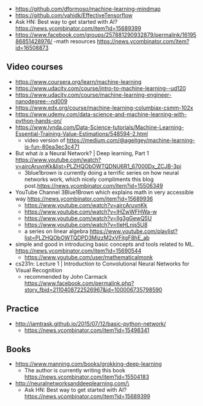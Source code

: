 - https://github.com/dformoso/machine-learning-mindmap
- https://github.com/vahidk/EffectiveTensorflow
- Ask HN: Best way to get started with AI? https://news.ycombinator.com/item?id=15689399
- https://www.facebook.com/groups/257881290932879/permalink/1619586851428976/
-math resources https://news.ycombinator.com/item?id=16508873

## Video courses

- https://www.coursera.org/learn/machine-learning
- https://www.udacity.com/course/intro-to-machine-learning--ud120
- https://www.udacity.com/course/machine-learning-engineer-nanodegree--nd009
- https://www.edx.org/course/machine-learning-columbiax-csmm-102x
- https://www.udemy.com/data-science-and-machine-learning-with-python-hands-on/
- https://www.lynda.com/Data-Science-tutorials/Machine-Learning-Essential-Training-Value-Estimations/548594-2.html
  - video version of https://medium.com/@ageitgey/machine-learning-is-fun-80ea3ec3c471
- But what *is* a Neural Network? | Deep learning, Part 1 https://www.youtube.com/watch?v=aircAruvnKk&list=PLZHQObOWTQDNU6R1_67000Dx_ZCJB-3pi
  - 3blue1brown is currently doing a terrific series on how neural networks work, which nicely compliments this blog post.https://news.ycombinator.com/item?id=15506349
- YouTube Channel 3Blue1Brown which explains math in very accessible way https://news.ycombinator.com/item?id=15689936
  - https://www.youtube.com/watch?v=aircAruvnKk
  - https://www.youtube.com/watch?v=IHZwWFHWa-w
  - https://www.youtube.com/watch?v=Ilg3gGewQ5U
  - https://www.youtube.com/watch?v=tIeHLnjs5U8
  - a series on linear algebra https://www.youtube.com/playlist?list=PLZHQObOWTQDPD3MizzM2xVFitgF8hE_ab
- simple and good in introducing basic concepts and tools related to ML. https://news.ycombinator.com/item?id=15690544
  - https://www.youtube.com/user/mathematicalmonk
- cs231n: Lecture 1 | Introduction to Convolutional Neural Networks for Visual Recognition
  - recommended by John Carmack https://www.facebook.com/permalink.php?story_fbid=2110408722526967&id=100006735798590
## Practice

- http://iamtrask.github.io/2015/07/12/basic-python-network/
  - https://news.ycombinator.com/item?id=15498341

## Books

- https://www.manning.com/books/grokking-deep-learning
  - The author is currently writing this book https://news.ycombinator.com/item?id=15504183
- http://neuralnetworksanddeeplearning.com/\
  - Ask HN: Best way to get started with AI? https://news.ycombinator.com/item?id=15689399
